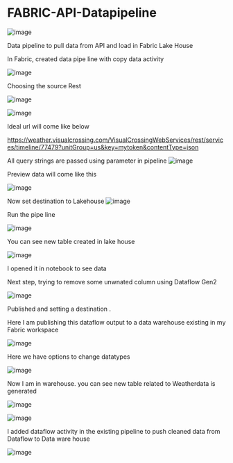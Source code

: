# FABRIC-API-Datapipeline

![image](https://github.com/user-attachments/assets/db3b9c7f-8980-4e2e-863c-5e0772758a74)

Data pipeline to pull data from API and load in Fabric Lake House

In Fabric, created  data pipe line with copy data activity 

![image](https://github.com/user-attachments/assets/ec14d154-ee8c-4dcc-b3f5-ebb2f852ab2f)


Choosing the source Rest

![image](https://github.com/user-attachments/assets/3113c8bf-e843-4887-adfb-77ab2590539e)


![image](https://github.com/user-attachments/assets/e1b4fdeb-d6eb-4282-9e14-de42f1e2fb10)

Ideal url will come like below

https://weather.visualcrossing.com/VisualCrossingWebServices/rest/services/timeline/77479?unitGroup=us&key=mytoken&contentType=json

All query strings are passed using parameter in pipeline
![image](https://github.com/user-attachments/assets/744a4187-ffcd-41c9-8499-9ce867799bbe)


Preview data will come like this

![image](https://github.com/user-attachments/assets/88e3cfa6-b451-4c31-8fb4-fa5a6fe22362)


Now set destination to Lakehouse
![image](https://github.com/user-attachments/assets/bc4d82f1-963b-485f-90c4-2190ab20dd89)

Run the pipe line

![image](https://github.com/user-attachments/assets/7753baf3-b224-49f0-a95a-674652bb538a)

You can see new table created in lake house

![image](https://github.com/user-attachments/assets/03b13078-42a5-481e-845c-899c0d4b9419)

I opened it in notebook to see data

Next step, trying to remove some unwnated column using Dataflow Gen2

![image](https://github.com/user-attachments/assets/51492ac3-06a4-4f83-a1f7-35a688851470)

Published and setting a destination . 


Here I am publishing this dataflow output to a data warehouse existing in my Fabric workspace

![image](https://github.com/user-attachments/assets/4d58b5f3-7d0a-4e39-a398-2aa4f1bf11c3)


Here we have options to change datatypes 

![image](https://github.com/user-attachments/assets/e0599bb9-e496-4b4b-840d-cf5eebc686fd)


Now I am in warehouse. you can see new table related to Weatherdata is generated

![image](https://github.com/user-attachments/assets/cedf04a3-0ae2-4c85-8b21-4edc15726dcd)


![image](https://github.com/user-attachments/assets/0383705f-8143-4608-a2b6-a2601c1b77d2)


I added dataflow activity in the existing pipeline to push cleaned data from Dataflow to Data ware house

![image](https://github.com/user-attachments/assets/0642be36-8bd3-4002-8e09-eee661a9f3df)

